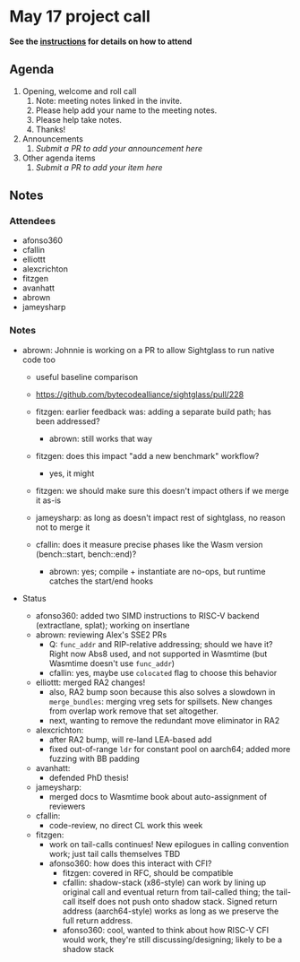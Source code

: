 # May 17 project call

**See the [instructions](../README.md) for details on how to attend**

## Agenda
1. Opening, welcome and roll call
    1. Note: meeting notes linked in the invite.
    1. Please help add your name to the meeting notes.
    1. Please help take notes.
    1. Thanks!
1. Announcements
    1. _Submit a PR to add your announcement here_
1. Other agenda items
    1. _Submit a PR to add your item here_

## Notes

### Attendees

- afonso360
- cfallin
- elliottt
- alexcrichton
- fitzgen
- avanhatt
- abrown
- jameysharp

### Notes

- abrown: Johnnie is working on a PR to allow Sightglass to run native
  code too
  - useful baseline comparison
  - https://github.com/bytecodealliance/sightglass/pull/228

  - fitzgen: earlier feedback was: adding a separate build path; has
    been addressed?
    - abrown: still works that way
  - fitzgen: does this impact "add a new benchmark" workflow?
    - yes, it might
  - fitzgen: we should make sure this doesn't impact others if we merge
    it as-is
  - jameysharp: as long as doesn't impact rest of sightglass, no reason
    not to merge it
  - cfallin: does it measure precise phases like the Wasm version
    (bench::start, bench::end)?
    - abrown: yes; compile + instantiate are no-ops, but runtime catches
      the start/end hooks

- Status
  - afonso360: added two SIMD instructions to RISC-V backend
    (extractlane, splat); working on insertlane
  - abrown: reviewing Alex's SSE2 PRs
    - Q: `func_addr` and RIP-relative addressing; should we have it?
      Right now Abs8 used, and not supported in Wasmtime (but Wasmtime
      doesn't use `func_addr`)
    - cfallin: yes, maybe use `colocated` flag to choose this behavior
  - elliottt: merged RA2 changes!
    - also, RA2 bump soon because this also solves a slowdown in
      `merge_bundles`: merging vreg sets for spillsets. New changes from
      overlap work remove that set altogether.
    - next, wanting to remove the redundant move eliminator in RA2
  - alexcrichton:
    - after RA2 bump, will re-land LEA-based add
    - fixed out-of-range `ldr` for constant pool on aarch64; added more
      fuzzing with BB padding
  - avanhatt:
    - defended PhD thesis!
  - jameysharp:
    - merged docs to Wasmtime book about auto-assignment of reviewers
  - cfallin:
    - code-review, no direct CL work this week
  - fitzgen:
    - work on tail-calls continues! New epilogues in calling convention
      work; just tail calls themselves TBD
    - afonso360: how does this interact with CFI?
      - fitzgen: covered in RFC, should be compatible
      - cfallin: shadow-stack (x86-style) can work by lining up original
        call and eventual return from tail-called thing; the tail-call
        itself does not push onto shadow stack. Signed return address
        (aarch64-style) works as long as we preserve the full return
        address.
      - afonso360: cool, wanted to think about how RISC-V CFI would
        work, they're still discussing/designing; likely to be a shadow
        stack
